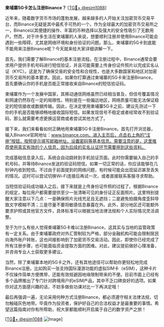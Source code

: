 **柬埔寨5G卡怎么注册Binance？** [[TG💪+ @esim1088](https://t.me/s/esim1088)]

近年来，随着数字货币市场的蓬勃发展，越来越多的人开始关注加密货币交易平台，而Binance无疑是其中最炙手可热的一个。作为全球最大的加密货币交易所之一，Binance以其便捷的操作、丰富的币种选择以及强大的安全性吸引了无数用户。然而，对于许多生活在柬埔寨的人来说，想要顺利注册并使用Binance可能会遇到一些障碍，尤其是网络环境和身份验证的问题。那么，柬埔寨的5G卡到底能不能用来注册Binance呢？今天就来给大家详细讲解一下。

首先，我们需要了解Binance的基本注册流程。在注册过程中，Binance通常会要求用户提供手机号码进行短信验证，并且可能需要上传身份证件照片以完成实名认证（KYC）。这是为了确保交易的安全性和合规性，也是大多数国家和地区对加密货币交易所的基本要求。因此，如果你打算通过柬埔寨的5G卡来注册Binance，首先要确认你的手机是否能正常接收来自Binance的短信验证码。

柬埔寨作为一个发展中国家，其移动通信网络虽然已经相当普及，但信号覆盖情况和网速仍然存在一定的局限性。特别是在一些偏远地区，网络质量可能无法保证稳定的短信接收或数据传输。因此，在决定使用柬埔寨5G卡之前，建议先测试一下你的手机是否能够顺畅地接收国际短信。如果发现信号不稳定或者经常收不到验证码，那么就需要考虑更换运营商或者尝试其他方式了。

接下来，我们来看看如何正确地用柬埔寨5G卡注册Binance。首先打开浏览器，输入Binance官网地址：www.binance.com。进入主页后，点击右上角的“注册”按钮，按照提示填写邮箱地址、设置密码等基本信息。需要注意的是，这里推荐使用真实有效的个人信息，因为后续的实名认证环节需要用到这些资料。

完成基础信息录入后，系统会自动跳转到手机验证页面。此时你需要输入自己的手机号码，并等待Binance发送的验证码短信。如果一切正常的话，你应该能够在几秒钟内收到短信。不过由于前面提到的网络问题，有时候可能会出现延迟甚至丢失的情况。这时可以尝试切换Wi-Fi连接后再试一次，或者直接联系客服寻求帮助。

当短信验证码成功输入之后，接下来就是上传身份证件照的过程了。根据Binance的规定，每位用户都需要提供至少一张清晰可见的身份证正反面照片。这里特别提醒大家注意以下几点：一是确保照片光线充足且无遮挡；二是避免拍摄角度歪斜导致文字模糊不清；三是尽量不要将敏感信息暴露在外。此外，部分地区还可能额外要求护照或其他官方文件，具体标准可以根据当地法律法规和个人实际情况灵活调整。

至于为什么有些人觉得柬埔寨5G卡难以注册Binance，这其实与当地的监管政策有一定关系。由于柬埔寨政府对外汇管制较为严格，部分金融机构可能会限制居民向海外账户转账，这也间接影响到了加密货币交易活动。因此，即使你已经完成了所有注册步骤，也可能面临资金提取方面的困难。对此，建议提前做好心理准备，并咨询专业人士获取更多建议。

当然，除了柬埔寨本地的5G卡之外，还有其他途径可以帮助你更轻松地完成Binance注册。比如购买一张支持国际漫游功能的虚拟SIM卡（eSIM），这种卡片不仅操作简单方便携带，还能有效规避因地缘限制带来的不便。目前市面上已经有多个品牌推出了专门针对跨境用户的eSIM产品，其中不乏口碑良好的选项。如果你对这方面感兴趣的话，不妨多做些功课对比一下再决定哦！

最后再强调一遍，无论采用何种方式注册Binance，都必须遵守相关法律法规，切勿触碰灰色地带。毕竟作为投资者，保护好自己的合法权益才是最重要的事情。希望这篇指南对你有所帮助，祝大家都能顺利开启属于自己的数字资产之旅！

[[TG💪+ @esim1088](https://t.me/s/esim1088) ![Image](https://i.postimg.cc/4NQfJmqS/Snipaste-2025-05-13-00-14-12.png)]
